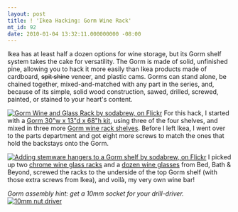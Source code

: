 ```yaml
---
layout: post
title: ! 'Ikea Hacking: Gorm Wine Rack'
mt_id: 92
date: 2010-01-04 13:32:11.000000000 -08:00
---
```

Ikea has at least half a dozen options for wine storage, but its Gorm shelf
system takes the cake for versatility. The Gorm is made of solid, unfinished
pine, allowing you to hack it more easily than Ikea products made of cardboard,
<strike>spit shine</strike> veneer, and plastic cams. Gorms can stand alone, be
chained together, mixed-and-matched with any part in the series, and, because
of its simple, solid wood construction, sawed, drilled, screwed, painted, or
stained to your heart's content.

[![Gorm Wine and Glass Rack by sodabrew, on Flickr](http://farm3.static.flickr.com/2759/4251773978_abdac4dbf3_m.jpg)](http://www.flickr.com/photos/sodabrew/4251773978/)
For this hack, I started with a [Gorm 30"w x 13"d x 68"h kit](http://www.ikea.com/us/en/catalog/products/30058508),
using three of the four shelves, and mixed in three more [Gorm wine rack shelves](http://www.ikea.com/us/en/catalog/products/10058514).
Before I left Ikea, I went over to the parts department and got eight more screws to match the ones that hold the backstays onto the Gorm.

[![Adding stemware hangers to a Gorm shelf by sodabrew, on Flickr](http://farm3.static.flickr.com/2748/4251786904_1256a74a7b_m.jpg)](http://www.flickr.com/photos/sodabrew/4251786904/)
I picked up two [chrome wine glass racks](http://www.bedbathandbeyond.com/product.asp?order_num=-1&SKU=14914927)
and a [dozen wine glasses](http://www.bedbathandbeyond.com/product.asp?order_num=-1&SKU=103162&RN=59)
from Bed, Bath & Beyond, screwed the racks to the underside of
the top Gorm shelf (with those extra screws from Ikea), and voilà, my very own
wine bar!

<em>Gorm assembly hint: get a 10mm socket for your drill-driver.</em>
[![10mm nut driver](http://ecx.images-amazon.com/images/I/31G0beqf%2BML._SL500_SS75_.jpg)](http://amzn.com/B000T9U9JE)

